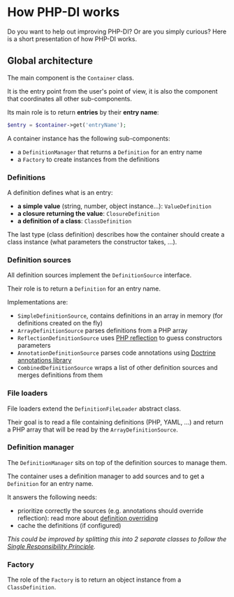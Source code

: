 # How PHP-DI works

Do you want to help out improving PHP-DI? Or are you simply curious? Here is a short presentation of how PHP-DI works.

## Global architecture

The main component is the `Container` class.

It is the entry point from the user's point of view, it is also the component that coordinates all other sub-components.

Its main role is to return **entries** by their **entry name**:

```php
$entry = $container->get('entryName');
```

A container instance has the following sub-components:

- a `DefinitionManager` that returns a `Definition` for an entry name
- a `Factory` to create instances from the definitions

### Definitions

A definition defines what is an entry:

- **a simple value** (string, number, object instance…): `ValueDefinition`
- **a closure returning the value**: `ClosureDefinition`
- **a definition of a class**: `ClassDefinition`

The last type (class definition) describes how the container should create a class instance (what parameters the constructor takes, …).

### Definition sources

All definition sources implement the `DefinitionSource` interface.

Their role is to return a `Definition` for an entry name.

Implementations are:

- `SimpleDefinitionSource`, contains definitions in an array in memory (for definitions created on the fly)
- `ArrayDefinitionSource` parses definitions from a PHP array
- `ReflectionDefinitionSource` uses [PHP reflection](http://fr.php.net/manual/en/book.reflection.php) to guess constructors parameters
- `AnnotationDefinitionSource` parses code annotations using [Doctrine annotations library](http://docs.doctrine-project.org/projects/doctrine-common/en/latest/reference/annotations.html)
- `CombinedDefinitionSource` wraps a list of other definition sources and merges definitions from them

### File loaders

File loaders extend the `DefinitionFileLoader` abstract class.

Their goal is to read a file containing definitions (PHP, YAML, …) and return a PHP array that will be read by the `ArrayDefinitionSource`.

### Definition manager

The `DefinitionManager` sits on top of the definition sources to manage them.

The container uses a definition manager to add sources and to get a `Definition` for an entry name.

It answers the following needs:

- prioritize correctly the sources (e.g. annotations should override reflection): read more about [definition overriding](definition-overriding.md)
- cache the definitions (if configured)

*This could be improved by splitting this into 2 separate classes to follow the [Single Responsibility Principle](http://en.wikipedia.org/wiki/Single_responsibility_principle).*

### Factory

The role of the `Factory` is to return an object instance from a `ClassDefinition`.
